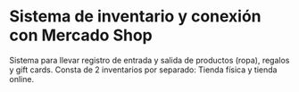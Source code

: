 # Sistema de inventario y conexión con Mercado Shop

Sistema para llevar registro de entrada y salida de productos (ropa), regalos y gift cards.
Consta de 2 inventarios por separado: Tienda física y tienda online.
